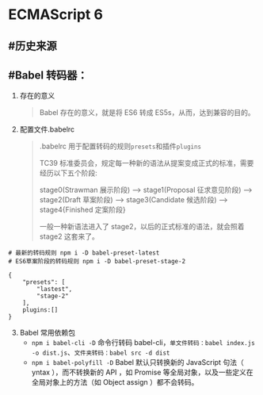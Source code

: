 # ECMAScript 6

## #历史来源

## #Babel 转码器：

1. 存在的意义

    > Babel 存在的意义，就是将 ES6 转成 ES5s，从而，达到兼容的目的。

2. 配置文件.babelrc
    > .babelrc 用于配置转码的规则`presets`和插件`plugins`
    >
    > TC39 标准委员会，规定每一种新的语法从提案变成正式的标准，需要经历以下五个阶段:
    >
    > stage0(Strawman 展示阶段) --> stage1(Proposal 征求意见阶段) --> stage2(Draft 草案阶段) --> stage3(Candidate 候选阶段) --> stage4{Finished 定案阶段}
    >
    > 一般一种新语法进入了 stage2，以后的正式标准的语法，就会照着 stage2 这套来了。

```
# 最新的转码规则 npm i -D babel-preset-latest
# ES6草案阶段的转码规则 npm i -D babel-preset-stage-2

{
    "presets": [
        "lastest",
        "stage-2"
    ],
    plugins:[]
}
```

3. Babel 常用依赖包
    - `npm i babel-cli -D` 命令行转码 babel-cli，`单文件转码：babel index.js -o dist.js`、`文件夹转码：babel src -d dist`
    - `npm i babel-polyfill -D` Babel 默认只转换新的 JavaScript 句法（ yntax ），而不转换新的 API ，如 Promise 等全局对象，以及一些定义在全局对象上的方法（如 Object assign ）都不会转码。
